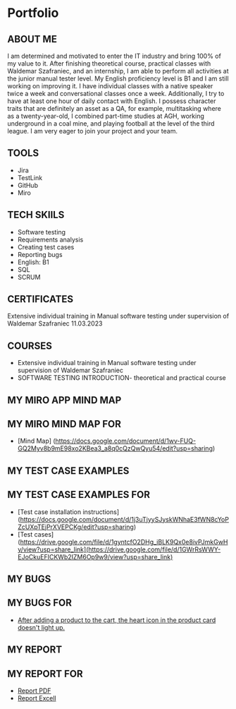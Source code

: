 # Portfolio
## ABOUT ME
 I am determined and motivated to enter the IT industry and bring 100% of my value to it. After finishing theoretical course, practical classes with Waldemar Szafraniec, and an internship, I am able to perform all activities at the junior manual tester level.
     My English proficiency level is B1 and I am still working on improving it. I have individual classes with a native speaker twice a week and conversational classes once a week. Additionally, I try to have at least one hour of daily contact with English. 
     I possess character traits that are definitely an asset as a QA, for example, multitasking where as a twenty-year-old, I combined part-time studies at AGH, working underground in a coal mine, and playing football at the level of the third league. 
     I am very eager to join your project and your team.
## TOOLS
* Jira
* TestLink
* GitHub
* Miro
## TECH SKIILS
* Software testing
* Requirements analysis  
* Creating test cases
* Reporting bugs
* English: B1
* SQL
* SCRUM
## CERTIFICATES
Extensive individual training in Manual software testing under supervision of Waldemar Szafraniec 11.03.2023
## COURSES
* Extensive individual training in Manual software testing under supervision of Waldemar Szafraniec 
* SOFTWARE TESTING INTRODUCTION- theoretical and practical course
## MY MIRO APP MIND MAP
## MY MIRO MIND MAP FOR
* [Mind Map] (https://docs.google.com/document/d/1wv-FUQ-GQ2Myv8b9mE98xo2KBea3_a8q0cQzQwQyu54/edit?usp=sharing)
## MY TEST CASE EXAMPLES
## MY TEST CASE EXAMPLES FOR 
* [Test case installation instructions] (https://docs.google.com/document/d/1j3uTjyySJyskWNhaE3fWN8cYoPZcUXpTEjPrXVEPCKg/edit?usp=sharing)
* [Test cases](https://drive.google.com/file/d/1gyntcfO2DHg_iBLK9Qx0e8ivPJmkGwHy/view?usp=share_link](https://drive.google.com/file/d/1GWrRsWWY-EJoCkuEFICKWb2IZM6Op9w9/view?usp=share_link)
## MY BUGS
## MY BUGS FOR 
* [After adding a product to the cart, the heart icon in the product card doesn't light up.](https://docs.google.com/document/d/15JxV3ahpHZvIrwZSdbM0jsOJdLguJtUnwF_zA0LpkSk/edit?usp=sharing)
## MY REPORT
## MY REPORT FOR 
* [Report PDF](https://drive.google.com/file/d/1gyntcfO2DHg_iBLK9Qx0e8ivPJmkGwHy/view?usp=sharing)
* [Report Excell](https://docs.google.com/spreadsheets/d/1JPV1hMX2PTu1tZIFXawsnY4DfeOnXyO3/edit?usp=sharing&ouid=102436796348382283670&rtpof=true&sd=true)

